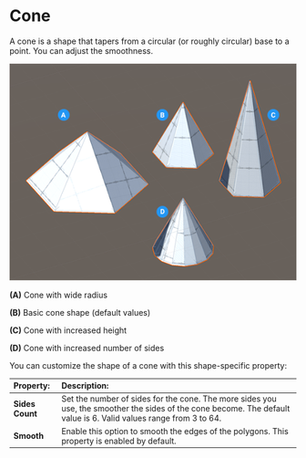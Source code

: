 # Cone
A cone is a shape that tapers from a circular (or roughly circular) base to a point. You can adjust the smoothness.

![Cone shapes](images/shape-tool_cone.png) 

**(A)** Cone with wide radius

**(B)** Basic cone shape (default values)

**(C)** Cone with increased height

**(D)** Cone with increased number of sides

You can customize the shape of a cone with this shape-specific property:


| **Property:** | **Description:** |
|:-- |:-- |
| __Sides Count__ | Set the number of sides for the cone. The more sides you use, the smoother the sides of the cone become. The default value is 6. Valid values range from 3 to 64. |
| **Smooth** | Enable this option to smooth the edges of the polygons. This property is enabled by default. |

